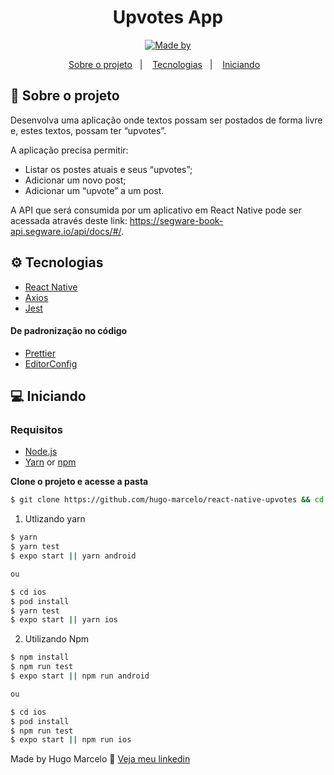 <h1 align="center">
  Upvotes App
</h1>

<p align="center">
 <a href="https://www.linkedin.com/in/hugo-marcelo/">
    <img alt="Made by" src="https://img.shields.io/badge/made%20by-Hugo%20Marcelo-gree">
  </a>
</p>

<p align="center">
  <a href="#-sobre-o-projeto">Sobre o projeto</a>&nbsp;&nbsp;&nbsp;|&nbsp;&nbsp;&nbsp;
  <a href="#-tecnologias">Tecnologias</a>&nbsp;&nbsp;&nbsp;|&nbsp;&nbsp;&nbsp;
  <a href="#-Iniciando">Iniciando</a>&nbsp;&nbsp;&nbsp;
</p>

## 💼 Sobre o projeto

Desenvolva uma aplicação onde textos possam ser postados de forma livre e, estes textos, possam ter
“upvotes”.

A aplicação precisa permitir:

- Listar os postes atuais e seus “upvotes”;
- Adicionar um novo post;
- Adicionar um “upvote” a um post.

A API que será consumida por um aplicativo em React Native pode ser acessada através deste link:
https://segware-book-api.segware.io/api/docs/#/.

## ⚙️ Tecnologias

- [React Native](https://reactnative.dev/)
- [Axios](https://github.com/axios/axios)
- [Jest](https://jestjs.io/)

#### De padronização no código

- [Prettier](https://prettier.io/)
- [EditorConfig](https://editorconfig.org/)

## 💻 Iniciando

### Requisitos

- [Node.js](https://nodejs.org/en/)
- [Yarn](https://classic.yarnpkg.com/) or [npm](https://www.npmjs.com/)

**Clone o projeto e acesse a pasta**

```bash
$ git clone https://github.com/hugo-marcelo/react-native-upvotes && cd react-native-upvotes
```

1. Utlizando yarn

```sh
$ yarn
$ yarn test
$ expo start || yarn android

ou

$ cd ios
$ pod install
$ yarn test
$ expo start || yarn ios
```

2. Utilizando Npm

```sh
$ npm install
$ npm run test
$ expo start || npm run android

ou

$ cd ios
$ pod install
$ npm run test
$ expo start || npm run ios
```

Made by Hugo Marcelo 👋 [Veja meu linkedin](https://www.linkedin.com/in/hugo-marcelo-dev/)
